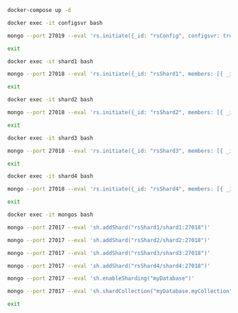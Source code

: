 ```sh
docker-compose up -d
```

```sh
docker exec -it configsvr bash
```

```sh
mongo --port 27019 --eval 'rs.initiate({_id: "rsConfig", configsvr: true, members: [{ _id : 0, host : "configsvr:27019" }]})'
```

```sh
exit
```

```sh
docker exec -it shard1 bash
```

```sh
mongo --port 27018 --eval 'rs.initiate({_id: "rsShard1", members: [{ _id : 0, host : "shard1:27018" }]})'
```

```sh
exit
```

```sh
docker exec -it shard2 bash
```

```sh
mongo --port 27018 --eval 'rs.initiate({_id: "rsShard2", members: [{ _id : 0, host : "shard2:27018" }]})'
```

```sh
exit
```

```sh
docker exec -it shard3 bash
```

```sh
mongo --port 27018 --eval 'rs.initiate({_id: "rsShard3", members: [{ _id : 0, host : "shard3:27018" }]})'
```

```sh
exit
```

```sh
docker exec -it shard4 bash
```

```sh
mongo --port 27018 --eval 'rs.initiate({_id: "rsShard4", members: [{ _id : 0, host : "shard4:27018" }]})'
```

```sh
exit
```

```sh
docker exec -it mongos bash
```

```sh
mongo --port 27017 --eval 'sh.addShard("rsShard1/shard1:27018")'
```

```sh
mongo --port 27017 --eval 'sh.addShard("rsShard2/shard2:27018")'
```

```sh
mongo --port 27017 --eval 'sh.addShard("rsShard3/shard3:27018")'
```

```sh
mongo --port 27017 --eval 'sh.addShard("rsShard4/shard4:27018")'
```

```sh
mongo --port 27017 --eval 'sh.enableSharding("myDatabase")'
```

```sh
mongo --port 27017 --eval 'sh.shardCollection("myDatabase.myCollection", { "Country_code": 1 })'
```

```sh
exit
```